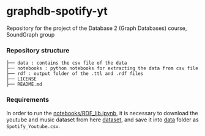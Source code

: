 # graphdb-spotify-yt
Repository for the project of the Database 2 (Graph Databases) course, SoundGraph group
### Repository structure
```
├── data : contains the csv file of the data
├── notebooks : python notebooks for extracting the data from csv file
├── rdf : output folder of the .ttl and .rdf files
├── LICENSE
├── README.md
```

### Requirements
In order to run the [notebooks/RDF_lib.ipynb](notebooks/RDF_lib.ipynb), it is necessary to download the youtube and music dataset from here [dataset](https://www.kaggle.com/datasets/salvatorerastelli/spotify-and-youtube), 
and save it into [data](data) folder as ```Spotify_Youtube.csv```.
